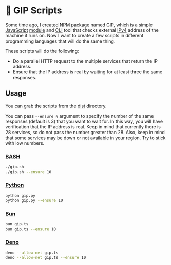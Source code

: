 # 🐷 GIP Scripts

Some time ago, I created [NPM](https://docs.npmjs.com/about-npm) package named [GIP](https://www.npmjs.com/package/gip), which is a simple [JavaScript](https://simple.wikipedia.org/wiki/JavaScript) [module](https://developer.mozilla.org/en-US/docs/Web/JavaScript/Guide/Modules) and [CLI](https://en.wikipedia.org/wiki/Command-line_interface) tool that checks external [IPv4](https://en.wikipedia.org/wiki/IPv4) address of the machine it runs on. Now I want to create a few scripts in different programming languages that will do the same thing. 

These scripts will do the following:

- Do a parallel HTTP request to the multiple services that return the IP address.
- Ensure that the IP address is real by waiting for at least three the same responses.

## Usage

You can grab the scripts from the [dist](https://github.com/Avaray/gip-scripts/tree/main/dist) directory.

You can pass `--ensure N` argument to specify the number of the same responses (default is 3) that you want to wait for. In this way, you will have verification that the IP address is real.
Keep in mind that currently there is 28 services, so do not pass the number greater than 28.
Also, keep in mind that some services may be down or not available in your region. Try to stick with low numbers.

### [BASH](https://www.gnu.org/software/bash/)

```bash
./gip.sh
./gip.sh --ensure 10
```

### [Python](https://www.python.org/)

```bash
python gip.py
python gip.py --ensure 10
```

### [Bun](https://bun.sh/)
  
```bash
bun gip.ts
bun gip.ts --ensure 10
```

### [Deno](https://deno.com/)

```bash
deno --allow-net gip.ts
deno --allow-net gip.ts --ensure 10
```

